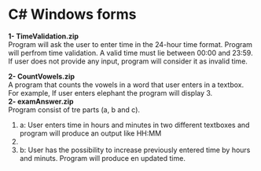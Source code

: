 # C# Windows forms

<b>1- TimeValidation.zip</b><br> 
Program will ask the user to enter time in the 24-hour time format. Program will perfrom time validation. A valid time must 
lie between 00:00 and 23:59. If user does not provide any input, program will consider it as invalid time.

<b>2- CountVowels.zip</b> <br>
A program that counts the vowels in a word that user enters in a textbox. For example, If user enters elephant the program will display 3.  
<b>2- examAnswer.zip</b> <br>
Program consist of tre parts (a, b and c).<br>
<ol>
<li>a: User enters time in hours and minutes in two different textboxes and program will produce an output like HH:MM<li>
<li>b: User has the possibility to increase previously entered time by hours and minuts. Program will produce en updated time. </li> 
  

</ol>
